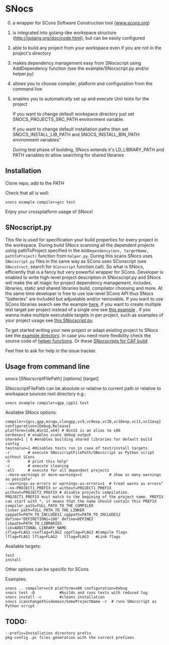 SNocs
=====

0. a wrapper for SCons Software Construction tool (www.scons.org)
1. is integrated into golang-like workspace structure (http://golang.org/doc/code.html), but can be easily configured
2. able to build any project from your workspace even if you are not in the project's directory
3. makes dependency management easy from SNocscript using AddDependency function (see the example/SNocscript.py and/or helper.py)
4. allows you to choose compiler, platform and configuration from the command line
5. enables you to automatically set up and execute Unit tests for the project

    If you want to change default workspace directory just set SNOCS_PROJECTS_SRC_PATH environment variable. 
    
    If you want to change default installation paths then set SNOCS_INSTALL_LIB_PATH and SNOCS_INSTALL_BIN_PATH environment variables"
    
    During test phase of building, SNocs extends it's LD_LIBRARY_PATH and PATH variables to allow searching for shared libraries

Installation
---

Clone repo, add to the PATH

Check that all is well:

    snocs example compiler=gcc test

Enjoy your crossplatform usage of SNocs!

SNocscript.py
---

This file is used for specification your build properties for every project in the workspace. During build SNocs scanning all the dependent projects using pathToProject specified in the `AddDependency(env, targetName, pathToProject)` function from `helper.py`. During this scans SNocs uses `SNocscript.py` files in the same way as SCons uses SConscript (see `SNocstruct`, search for `SConscript` function call). So what is SNocs, efficiently that is a fancy but very powerful wrapper for SCons. Developer is enabled to write high-level project description in SNocscript.py and SNocs will make the all magic for project dependency management, includes, libraries, static and shared libraries build, compilator choosing and more. At the same time developer is free to use low-level SCons API thus SNocs "batteries" are included but adjustable and/or removable. If you want to use SCons libraries search see the example [here](https://github.com/osblinnikov/caf-workspace/blob/master/actor-framework-snocs/libcaf_opencl_SNocscript.py), if you want to create multiple test target per project instead of a single one see [this example](https://github.com/osblinnikov/caf-workspace/blob/master/actor-framework-snocs/unit_testing_SNocscript.py) , if you wanna make multiple executable targets in per project, such as examples of your project usage see [this SNocscript.py](https://github.com/osblinnikov/caf-workspace/blob/master/actor-framework-snocs/examples_SNocscript.py).

To get started writing your new project or adapt existing project to SNocs see the [example directory](https://github.com/osblinnikov/snocs/blob/master/example/). In case you need more flexibility check the source code of [helper functions](https://github.com/osblinnikov/snocs/blob/master/helper.py). Or these [SNocscripts for CAF build](https://github.com/osblinnikov/caf-workspace/tree/master/actor-framework-snocs)

Feel free to ask for help in the issue tracker.

Usage from command line
---

snocs [SNocscriptFilePath] [options] [target]

SNocscriptFilePath can be absolute or relative to current path or 
relative to workspace sources root directory e.g.:

    snocs example compiler=gpp_cpp11 test

Available SNocs options:

    compiler={gcc,gpp,mingw,clangpp,vc9,vc9exp,vc10,vc10exp,vc11,vc11exp}
    configuration={Debug,Release}
    platform={x86,Win32,x64} # Win32 is an alias to x86
    verbose=1 # enables scons debug output
    shared=1 | 0 #enables building shared libraries for default build config
    testnorun=1 #disables tests run in case of test/install targets
    -r        # execute SNocscriptFilePath/SNocscript as Python script without SCons
    -h        # print this help"
    -c        # execute cleaning
    -all      # execute for all dependent projects
    --more-warnings or more-warnings=1            # show as many warnings as possible"
    --warnings-as-errors or warnings-as-errors=1  # treat warns as errors"
    --no-PROJECT1_PREFIX or without=PROJECT1_PREFIX without=PROJECT2_PREFIX # disable projects compilation. PROJECT1_PREFIX must match to the begining of the project name. PREFIX can start with *, it means that the name should contain this PREFIX
    compiler_path=FULL_PATH_TO_THE_COMPILER
    linker_path=FULL_PATH_TO_THE_LINKER
    cpppath=PATH_TO_INCLUDES1 cpppath=PATH_TO_INCLUDES2
    define="DEFINITION1=100" define=DEFINE2
    libpath=PATH_TO_LIBRARIES
    lib=ADDITIONAL_LIBRARY_NAME
    cflag=FLAG1 cxxflag=FLAG2 cppflag=FLAG3 #Compile flags
    lflag=FLAG1 lflag=FLAG2   lflag=FLAG3   #Link flags

Available targets:

    test
    install

Other options can be specific for SCons

Examples:

    snocs .. compiler=vc9 platform=x86 configuration=Debug
    snocs test -Q           #builds and runs tests with reduced log
    snocs install -c        #cleans installation
    snocs icanchangethisdomain/SomeProjectName -r  # runs SNocscript as Python script
    
    
    
TODO:
---

    --prefix=Installation directory prefix
    pkg-config .pc files generation with the correct prefixes
